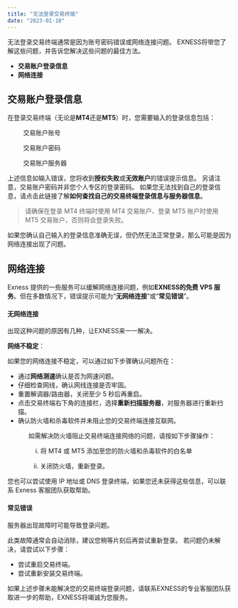 ```yaml
---
title: "无法登录交易终端"
date: "2023-01-10"
---
```


<Ads></Ads> 

无法登录交易终端通常是因为账号密码错误或网络连接问题。 EXNESS将带您了解这些问题，并告诉您解决这些问题的最佳方法。

- **交易账户登录信息**
- **网络连接**

## 交易账户登录信息

在登录交易终端（无论是**MT4**还是**MT5**）时，您需要输入的登录信息包括：

         交易账户账号

         交易账户密码

         交易账户服务器

上述信息如输入错误，您将收到**授权失败**或**无效账户**的错误提示信息。 另请注意，交易账户密码并非您个人专区的登录密码。 如果您无法找到自己的登录信息，请点击此链接了解**如何查找自己的交易终端登录信息与服务器信息**。

> 请确保在登录 MT4 终端时使用 MT4 交易账户、登录 MT5 账户时使用 MT5 交易账户，否则将会登录失败。

如果您确认自己输入的登录信息准确无误，但仍然无法正常登录，那么可能是因为网络连接出现了问题。

## 网络连接

Exness 提供的一些服务可以缓解网络连接问题，例如**EXNESS的免费 VPS 服务**。但在多数情况下，错误提示可能为“**无网络连接**”或“**常见错误**”。

#### **无网络连接**

出现这种问题的原因有几种，让EXNESS来一一解决。

**网络不稳定**：

如果您的网络连接不稳定，可以通过如下步骤确认问题所在：

- 通过**网络测速**确认是否为网速问题。
- 仔细检查网线，确认网线连接是否牢固。
- 重置解调器/路由器，关闭至少 5 秒后再重启。
- 点击交易终端右下角的连接栏，选择**重新扫描服务器**，对服务器进行重新扫描。
- 确认防火墙和杀毒软件并未阻止您的交易终端连接互联网。

            如需解决防火墙阻止交易终端连接网络的问题，请按如下步骤操作：

                i. 将 MT4 或 MT5 添加至您的防火墙和杀毒软件的白名单

               ii. 关闭防火墙，重新登录。

您也可以尝试使用 IP 地址或 DNS 登录终端，如果您还未获得这些信息，可以联系 Exness 客服团队获取帮助。

#### **常见错误**

服务器出现故障时可能导致登录问题。

此类故障通常会自动消除，建议您稍等片刻后再尝试重新登录。 若问题仍未解决，请尝试以下步骤：

- 尝试重启交易终端。
- 尝试重新安装交易终端。

如果上述步骤未能解决您的交易终端登录问题，请联系EXNESS的专业客服团队获取进一步的帮助，EXNESS将竭诚为您服务。
